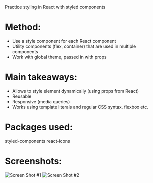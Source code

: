 Practice styling in React with styled components

# Method:

- Use a style component for each React component
- Utility components (flex, container) that are used in multiple components
- Work with global theme, passed in with props


# Main takeaways:
- Allows to style element dynamically (using props from React)
- Reusable 
- Responsive (media queries)
- Works using template literals and regular CSS syntax, flexbox etc. 

# Packages used:
styled-components
react-icons 

# Screenshots:

![Screen Shot #1](Screenshot-1.png)
![Screen Shot #2](Screenshot-2.png)